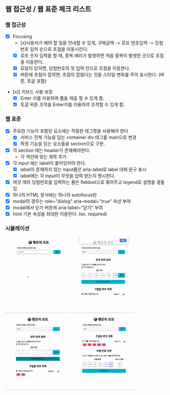 ## 웹 접근성 / 웹 표준 체크 리스트

### 웹 접근성

- [x] Focusing
  - [x]사용자가 해야 할 일을 안내할 수 있게, 구매금액 -> 로또 번호입력 -> 당첨번호 입력 순으로 초점을 이동시킨다.
  - [x] 로또 숫자 입력을 할 때, 중복 에러가 발생하면 처음 중복이 발생한 곳으로 초점을 이동한다.
  - [x] 모달이 닫히면, 당첨번호의 첫 입력 란으로 초점을 이동한다.
  - [x] 버튼에 초점이 잡히면, 초점이 잡혔다는 것을 스타일 변화를 주어 표시한다. (버튼, 토글 포함)
- [x]] 키보드 사용 보장
  - [x] Enter 키를 이용하여 폼을 제출 할 수 있게 함.
  - [x] 토글 버튼 조작을 Enter키를 이용하여 조작할 수 있게 함.

### 웹 표준

- [x] 주요한 기능이 포함된 요소에는 적절한 태그명을 사용해야 한다
  - [x] 서비스 전체 기능을 담는 container div 태그를 main으로 변경
  - [x] 특정 기능을 담는 요소들을 section으로 구분.
- [x] 각 section 에는 header가 존재해야한다.
  - 각 섹션에 맞는 제목 추가
- [x] 각 input 에는 label이 붙어있어야 한다.
  - [x] label이 존재하지 않는 input폼은 aria-label로 label 대체 문구 표시
  - [x] label에는 각 input이 무엇을 입력 받는지 명시한다.
- [x] 여섯 개의 당첨번호를 입력하는 폼은 fieldset으로 묶어주고 legend로 설명을 곁들임
- [x] 하나의 HTML 문서에는 하나의 autofocus만
- [x] modal의 경우는 role="dialog" aria-modal="true" 속성 부여
- [x] modal에서 닫기 버튼에 aria-label="닫기" 부여
- [x] html 기본 속성을 최대한 이용한다. (ex. required)

### 시뮬레이션
<img src="../src/images/lotto_1.gif" width="40%">
<img src="../src/images/lotto_2.gif" width="40%">
<img src="../src/images/lotto_3.gif" width="40%">
<img src="../src/images/lotto_4.gif" width="40%">
